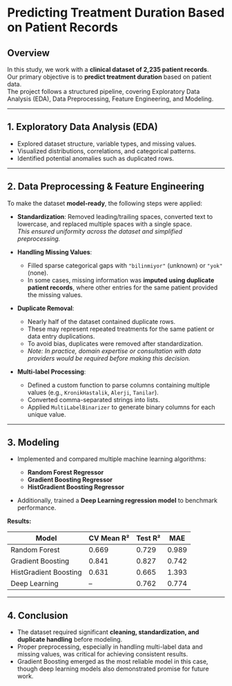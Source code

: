 # Predicting Treatment Duration Based on Patient Records  

## Overview
In this study, we work with a **clinical dataset of 2,235 patient records**.  
Our primary objective is to **predict treatment duration** based on patient data.  
The project follows a structured pipeline, covering Exploratory Data Analysis (EDA), Data Preprocessing, Feature Engineering, and Modeling.  

---

## 1. Exploratory Data Analysis (EDA)  
- Explored dataset structure, variable types, and missing values.  
- Visualized distributions, correlations, and categorical patterns.  
- Identified potential anomalies such as duplicated rows.  

---

## 2. Data Preprocessing & Feature Engineering  
To make the dataset **model-ready**, the following steps were applied:  

- **Standardization**: Removed leading/trailing spaces, converted text to lowercase, and replaced multiple spaces with a single space.  
  *This ensured uniformity across the dataset and simplified preprocessing.*  

- **Handling Missing Values**:  
  - Filled sparse categorical gaps with `"bilinmiyor"` (unknown) or `"yok"` (none).
  - In some cases, missing information was **imputed using duplicate patient records**, where other entries for the same patient provided the missing values.  

- **Duplicate Removal**:  
  - Nearly half of the dataset contained duplicate rows.  
  - These may represent repeated treatments for the same patient or data entry duplications.  
  - To avoid bias, duplicates were removed after standardization.  
  - *Note: In practice, domain expertise or consultation with data providers would be required before making this decision.*  

- **Multi-label Processing**:  
  - Defined a custom function to parse columns containing multiple values (e.g., `KronikHastalik`, `Alerji`, `Tanilar`).  
  - Converted comma-separated strings into lists.  
  - Applied `MultiLabelBinarizer` to generate binary columns for each unique value.
    
---

## 3. Modeling  
- Implemented and compared multiple machine learning algorithms:  
  - **Random Forest Regressor**  
  - **Gradient Boosting Regressor**  
  - **HistGradient Boosting Regressor**  

- Additionally, trained a **Deep Learning regression model** to benchmark performance.  

**Results:**  

| Model                  | CV Mean R² | Test R² | MAE  |
|-------------------------|------------|---------|------|
| Random Forest           | 0.669      | 0.729   | 0.989 |
| Gradient Boosting       | 0.841      | 0.827   | 0.742 |
| HistGradient Boosting   | 0.631      | 0.665   | 1.393 |
| Deep Learning           | –          | 0.762   | 0.774 |

---

## 4. Conclusion  
- The dataset required significant **cleaning, standardization, and duplicate handling** before modeling.  
- Proper preprocessing, especially in handling multi-label data and missing values, was critical for achieving consistent results.  
- Gradient Boosting emerged as the most reliable model in this case, though deep learning models also demonstrated promise for future work.  
